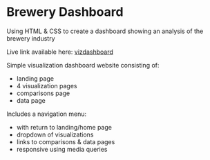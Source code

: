 # Brewery Dashboard
Using HTML &amp; CSS to create a dashboard showing an analysis of the brewery industry

Live link available here: [vizdashboard](http://)

Simple visualization dashboard website consisting of:
- landing page
- 4 visualization pages
- comparisons page
- data page

Includes a navigation menu:
- with return to landing/home page
- dropdown of visualizations
- links to comparisons &amp; data pages
- responsive using media queries


